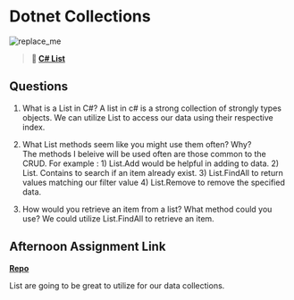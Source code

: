 # Dotnet Collections

![replace_me](https://codeworks.blob.core.windows.net/public/assets/img/illustrations/placeholder.svg)

> **📖 [C# List](https://codeworksacademy.com/fs-student-guide/resources/wk10/02-List-Methods)**

## Questions

1. What is a List in C#?
   A list in c# is a strong collection of strongly types objects. We can utilize List to access our data using their respective index.

2. What List methods seem like you might use them often? Why?  
   The methods I beleive will be used often are those common to the CRUD. For example : 1) List.Add would be helpful in adding to data. 2) List. Contains to search if an item already exist. 3) List.FindAll to return values matching our filter value 4) List.Remove to remove the specified data.

3. How would you retrieve an item from a list? What method could you use?
   We could utilize List.FindAll to retrieve an item.

## Afternoon Assignment Link

**[Repo](https://github.com/gp3r3z/lateFall22-GregSharp)**

List are going to be great to utilize for our data collections.
